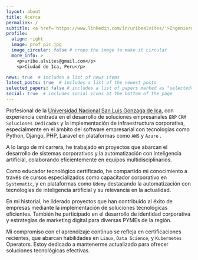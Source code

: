 ```yaml
---
layout: about
title: Acerca
permalink: /
subtitle: <a href='https://www.linkedin.com/in/uribealvites/'>Ingeniero de Sistemas.</a>
profile:
  align: right
  image: prof_pic.jpg
  image_circular: false # crops the image to make it circular
  more_info: >
    <p>uribe.alvites@gmail.com</p>
    <p>Ciudad de Ica, Peru</p>

news: true  # includes a list of news items
latest_posts: true  # includes a list of the newest posts
selected_papers: false # includes a list of papers marked as "selected={true}"
social: true  # includes social icons at the bottom of the page
---
```

Profesional de la [Universidad Nacional San Luis Gonzaga de Ica](http://www.unica.edu.pe/), con experiencia centrada en el desarrollo de soluciones empresariales `ERP` `CRM` `Soluciones Dedicadas`  y la implementación de infraestructura corporativa, especialmente en el ámbito del software empresarial con tecnologías como Python, Django, PHP, Laravel en plataformas como `AWS`  y `Azure` .

A lo largo de mi carrera, he trabajado en proyectos que abarcan el desarrollo de sistemas corporativos y la automatización con inteligencia artificial, colaborando eficientemente en equipos multidisciplinarios.

Como educador tecnológico certificado, he compartido mi conocimiento a través de cursos especializados como capacitador corporativo en `Systematic`, y en plataformas como `Udemy` destacando la automatización con tecnologías de inteligencia artificial y su relevancia en la actualidad.

En mi historial, he liderado proyectos que han contribuido al éxito de empresas mediante la implementación de soluciones tecnológicas eficientes. También he participado en el desarrollo de identidad corporativa y estrategias de marketing digital para diversas PYMEs de la región.

Mi compromiso con el aprendizaje continuo se refleja en certificaciones recientes, que abarcan habilidades en `Linux`, `Data Science`, y `Kubernetes` Operators. Estoy dedicado a mantenerme actualizado para ofrecer soluciones tecnológicas efectivas.